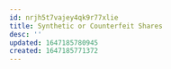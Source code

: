 ```yaml
---
id: nrjh5t7vajey4qk9r77xlie
title: Synthetic or Counterfeit Shares
desc: ''
updated: 1647185780945
created: 1647185771372
---
```


